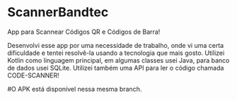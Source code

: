# ScannerBandtec
App para Scannear Códigos QR e Códigos de Barra!

Desenvolvi esse app por uma necessidade de trabalho, onde vi uma certa dificuldade e tentei resolvê-la usando a tecnologia que mais gosto.
Utilizei Kotlin como linguagem principal, em algumas classes usei Java, para banco de dados usei SQLite.
Utilizei também uma API para ler o código chamada CODE-SCANNER!

#O APK está disponível nessa mesma branch.
